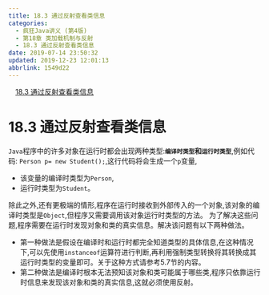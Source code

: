 ```yaml
---
title: 18.3 通过反射查看类信息
categories: 
  - 疯狂Java讲义 (第4版)
  - 第18章 类加载机制与反射
  - 18.3 通过反射查看类信息
date: 2019-07-14 23:50:32
updated: 2019-12-23 12:01:13
abbrlink: 1549d22
---
```

<div id='my_toc'><a href="/JavaReadingNotes/1549d22/#18-3-通过反射查看类信息" class="header_1">18.3 通过反射查看类信息</a>&nbsp;<br></div>
<style>.header_1{margin-left: 1em;}.header_2{margin-left: 2em;}.header_3{margin-left: 3em;}.header_4{margin-left: 4em;}.header_5{margin-left: 5em;}.header_6{margin-left: 6em;}</style>
<!--more-->
<script>if (navigator.platform.search('arm')==-1){document.getElementById('my_toc').style.display = 'none';}var e,p = document.getElementsByTagName('p');while (p.length>0) {e = p[0];e.parentElement.removeChild(e);}</script>

<!--end-->
# 18.3 通过反射查看类信息 #
`Java`程序中的许多对象在运行时都会出现两种类型:**`编译时类型`和`运行时类型`**,例如代码: `Person p= new Student();`,这行代码将会生成一个`p`变量,
- 该变量的编译时类型为`Person`,
- 运行时类型为`Student`。

除此之外,还有更极端的情形,程序在运行时接收到外部传入的一个对象,该对象的编译时类型是`Object`,但程序又需要调用该对象运行时类型的方法。
为了解决这些问题,程序需要在运行时发现对象和类的真实信息。解决该问题有以下两种做法。
- 第一种做法是假设在编译时和运行时都完全知道类型的具体信息,在这种情况下,可以先使用`instanceof`运算符进行判断,再利用强制类型转换将其转换成其运行时类型的变量即可。关于这种方式请参考5.7节的内容。
- 第二种做法是编译时根本无法预知该对象和类可能属于哪些类,程序只依靠运行时信息来发现该对象和类的真实信息,这就必须使用反射。

